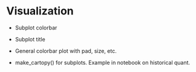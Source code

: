 # Visualization

- Subplot colorbar

- Subplot title

- General colorbar plot with pad, size, etc.

- make_cartopy() for subplots. Example in notebook on historical quant. 

